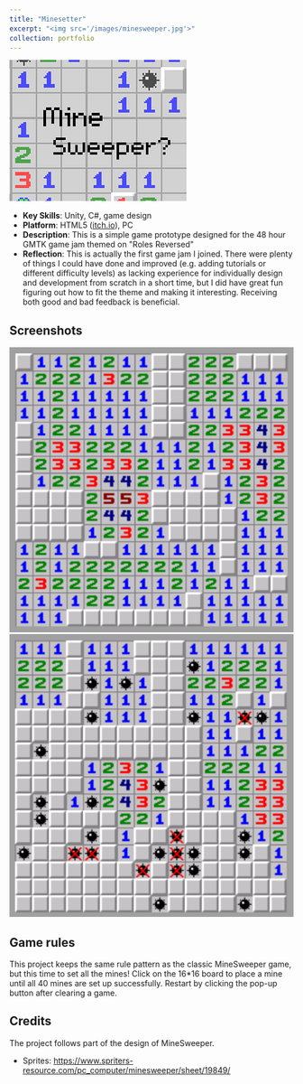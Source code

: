 ```yaml
---
title: "Minesetter"
excerpt: "<img src='/images/minesweeper.jpg'>"
collection: portfolio
---
```


<img src='/images/minesweeper.png'>

- **Key Skills**: Unity, C#, game design
- **Platform**: HTML5 ([itch.io](https://gahfa.itch.io/minesetter)), PC
- **Description**: This is a simple game prototype designed for the 48 hour GMTK game jam themed on "Roles Reversed" 
- **Reflection**: This is actually the first game jam I joined. There were plenty of things I could have done and improved (e.g. adding tutorials or different difficulty levels) as lacking experience for individually design and development from scratch in a short time, but I did have great fun figuring out how to fit the theme and making it interesting. Receiving both good and bad feedback is beneficial. 

## Screenshots

<img src='/images/minesetter-screenshot1.png'>
<img src='/images/minesetter-screenshot2.png'>

## Game rules
This project keeps the same rule pattern as the classic MineSweeper game, but this time to set all the mines! 
Click on the 16*16 board to place a mine until all 40 mines are set up successfully. Restart by clicking the pop-up button after clearing a game.


## Credits
The project follows part of the design of MineSweeper.
- Sprites: https://www.spriters-resource.com/pc_computer/minesweeper/sheet/19849/